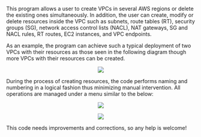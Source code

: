 This program allows a user to create VPCs in several AWS regions or delete the existing ones simultaneously. In addition, the user can create, modify or delete resources inside the VPC such as subnets, route tables (RT), security groups (SG), network access control lists (NACL), NAT gateways, SG and NACL rules, RT routes, EC2 instances, and VPC endpoints.  

As an example, the program can achieve such a typical deployment of two VPCs with their resources as those seen in the following diagram though more VPCs with their resources can be created.   

<p align="center"> 
<img src="https://user-images.githubusercontent.com/40828825/121691384-9d3d1880-cacf-11eb-8ed1-e674f0735860.png" />
</p>

During the process of creating resources, the code performs naming and numbering in a logical fashion thus minimizing manual intervention. All operations are managed under a menu similar to the below:

<p align="center">
<img src="https://user-images.githubusercontent.com/40828825/121690789-f8bad680-cace-11eb-8437-7c77f800cf48.png" />
</p>

<p align="center">
<img src="https://user-images.githubusercontent.com/40828825/121690940-1f790d00-cacf-11eb-9743-8ead4a66fc3c.png" />
</p>

This code needs improvements and corrections, so any help is welcome!


